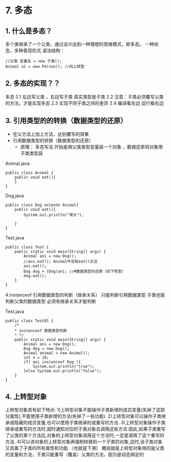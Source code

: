 # 7. 多态

## 1. 什么是多态？

多个类继承了一个父类，通过设计达到一种理想的思维模式，即多态。
一种状态，多种表现形式
语法结构：

    //父类 变量名 = new 子类();
    Animal a1 = new Person(); //向上转型
## 2. 多态的实现？？

多态
2.1 左边写父类 ，右边写子类 真实类型是子类 
2.2  注意：子类必须覆写父类的方法，才能实现多态
2.3  实现不同子类之间的差异
2.4  编译看左边 运行看右边

## 3. 引用类型的的转换（数据类型的还原）
- 在父方法上加上方法，达到覆写的效果
- 引用数据类型的转换（数据类型的还原）
  - 原理： 多态写法 开始是用父类类型变量装一个对象 ，数据还原将对象用子类类型装

Animal.java

    public class Animal {
        public void eat(){
        }
    }

Dog.java

    public class Dog extends Animal{
        public void eat(){
            System.out.println("骨头");
    
        }
    }

Test.java

    public class Test {
        public static void main(String[] args) {
            Animal ani = new Dog();
            //ani.eat(); Animal中没有eat()方法
            ani.eat();
            Dog dog = (Dog)ani; //#数据类型的还原（向下转型）
            dog.eat();
        }
    }

4.instanceof 引用数据类型的判断（继承关系）
只能判断引用数据类型
子类也能判断父类的数据类型
必须有继承关系才能判断

Test.java

    public class Test01 {
        /*
        * instanceof 数据类型判断
        * */
        public static void main(String[] args) {
            Animal ani = new Dog();
            Dog dog = new Dog();
            Animal animal = new Animal();
            int x = 10;
            if( ani instanceof Dog ){
                System.out.println("true");
            }else System.out.println("false");
        }
    }
## 4. 上转型对象

上转型对象具有如下特点: 
1)上转型对象不能操作子类新增的成员变量(失掉了这部分属性),不能使用子类新增的方法(失掉了一些功能). 
2)上转型对象可以操作子类继承或隐藏的成员变量,也可以使用子类继承的或重写的方法. 
3)上转型对象操作子类继承或重写的方法时,就时通知对应的子类对象去调用这些方法.因此,如果子类重写了父类的某个方法后,对象的上转型对象调用这个方法时,一定是调用了这个重写的方法. 
4)可以讲对象的上转型对象再强制转换到一个子类的对象,这时,该子类对象又具备了子类的所有属性和功能.（也就是下溯）
概括就是上转型对象用的是父类的变量和方法，子类只能重写（覆盖）父类的方法，因为是动态绑定的

